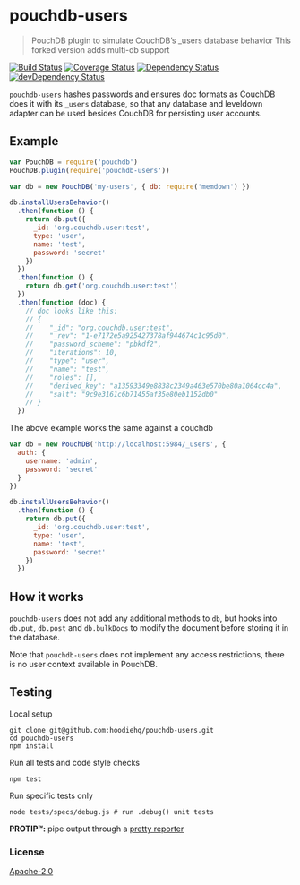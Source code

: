 # pouchdb-users

> PouchDB plugin to simulate CouchDB’s \_users database behavior
> This forked version adds multi-db support

[![Build Status](https://travis-ci.org/hoodiehq/pouchdb-users.svg?branch=master)](https://travis-ci.org/hoodiehq/pouchdb-users)
[![Coverage Status](https://coveralls.io/repos/hoodiehq/pouchdb-users/badge.svg?branch=master)](https://coveralls.io/r/hoodiehq/pouchdb-users?branch=master)
[![Dependency Status](https://david-dm.org/hoodiehq/pouchdb-users.svg)](https://david-dm.org/hoodiehq/pouchdb-users)
[![devDependency Status](https://david-dm.org/hoodiehq/pouchdb-users/dev-status.svg)](https://david-dm.org/hoodiehq/pouchdb-users#info=devDependencies)

`pouchdb-users` hashes passwords and ensures doc formats as CouchDB does it with
its `_users` database, so that any database and leveldown adapter can be used
besides CouchDB for persisting user accounts.

## Example

```js
var PouchDB = require('pouchdb')
PouchDB.plugin(require('pouchdb-users'))

var db = new PouchDB('my-users', { db: require('memdown') })

db.installUsersBehavior()
  .then(function () {
    return db.put({
      _id: 'org.couchdb.user:test',
      type: 'user',
      name: 'test',
      password: 'secret'
    })
  })
  .then(function () {
    return db.get('org.couchdb.user:test')
  })
  .then(function (doc) {
    // doc looks like this:
    // {
    //    "_id": "org.couchdb.user:test",
    //    "_rev": "1-e7172e5a925427378af944674c1c95d0",
    //    "password_scheme": "pbkdf2",
    //    "iterations": 10,
    //    "type": "user",
    //    "name": "test",
    //    "roles": [],
    //    "derived_key": "a13593349e8838c2349a463e570be80a1064cc4a",
    //    "salt": "9c9e3161c6b71455af35e80eb1152db0"
    // }
  })
```

The above example works the same against a couchdb

```js
var db = new PouchDB('http://localhost:5984/_users', {
  auth: {
    username: 'admin',
    password: 'secret'
  }
})

db.installUsersBehavior()
  .then(function () {
    return db.put({
      _id: 'org.couchdb.user:test',
      type: 'user',
      name: 'test',
      password: 'secret'
    })
  })
```

## How it works

`pouchdb-users` does not add any additional methods to `db`, but hooks into
`db.put`, `db.post` and `db.bulkDocs` to modify the document before storing it
in the database.

Note that `pouchdb-users` does not implement any access restrictions, there
is no user context available in PouchDB.

## Testing

Local setup

```
git clone git@github.com:hoodiehq/pouchdb-users.git
cd pouchdb-users
npm install
```

Run all tests and code style checks

```
npm test
```

Run specific tests only

```
node tests/specs/debug.js # run .debug() unit tests
```

**PROTIP™:** pipe output through a [pretty reporter](https://www.npmjs.com/package/tape#pretty-reporters)

### License

[Apache-2.0](https://github.com/hoodiehq/hoodie/blob/master/LICENSE)
